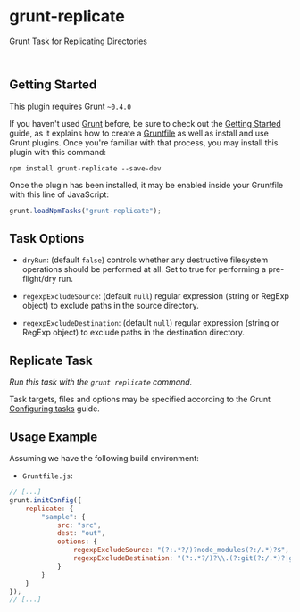 # grunt-replicate

Grunt Task for Replicating Directories

<p/>
<img src="https://nodei.co/npm/grunt-replicate.png?downloads=true&stars=true" alt=""/>

<p/>
<img src="https://david-dm.org/rse/grunt-replicate.png" alt=""/>

## Getting Started

This plugin requires Grunt `~0.4.0`

If you haven't used [Grunt](http://gruntjs.com/)
before, be sure to check out the [Getting
Started](http://gruntjs.com/getting-started) guide, as it explains how
to create a [Gruntfile](http://gruntjs.com/sample-gruntfile) as well as
install and use Grunt plugins. Once you're familiar with that process,
you may install this plugin with this command:

```shell
npm install grunt-replicate --save-dev
```

Once the plugin has been installed, it may be enabled inside your
Gruntfile with this line of JavaScript:

```js
grunt.loadNpmTasks("grunt-replicate");
```

## Task Options

- `dryRun`: (default `false`) controls whether any destructive filesystem operations
   should be performed at all. Set to true for performing a pre-flight/dry run.

- `regexpExcludeSource`: (default `null`) regular expression (string or RegExp object)
   to exclude paths in the source directory.

- `regexpExcludeDestination`: (default `null`) regular expression (string or RegExp object)
   to exclude paths in the destination directory.

## Replicate Task

_Run this task with the `grunt replicate` command._

Task targets, files and options may be specified according to the Grunt
[Configuring tasks](http://gruntjs.com/configuring-tasks) guide.

## Usage Example

Assuming we have the following build environment:

- `Gruntfile.js`:

```js
// [...]
grunt.initConfig({
    replicate: {
        "sample": {
            src: "src",
            dest: "out",
            options: {
                regexpExcludeSource: "(?:.*?/)?node_modules(?:/.*)?$",
                regexpExcludeDestination: "(?:.*?/)?\\.(?:git(?:/.*)?|gitignore)$"
            }
        }
    }
});
// [...]
```

